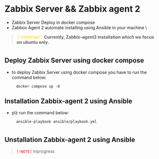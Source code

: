 # Zabbix Server && Zabbix agent 2
* Zabbix Server Deploy in docker compose
* Zabbox Agent 2 automate installing using Ansible in your machine \
> <code style="color : Gold">[!IMPORTANT]</code> **Currently, Zabbix-agent2 installation which we focus on ubuntu only.**
#
## Deploy Zabbix Server using docker compose
* to deploy Zabbix Server using docker compose you have to run the command below:

  ```
    docker compose up -d
  ```
## Installation Zabbix-agent 2 using Ansible
* plz run the command below:

  ```
    ansible-playbook ansible/playbook.yml
  ```
#
## Unstallation Zabbix-agent 2 using Ansible
> <code style="color : RED">[!NOTE]</code> Inprogress
